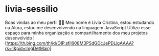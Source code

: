 # livia-sessilio
Boas vindas ao meu perfil 💙💙 Meu nome é Livia Cristina, estou estudando na Alura, estou me desenvolvendo na linguagem JavaScript Utilizo esse espaço para minha organização e compartilhamento dos meu projetos desenvolvido
![https://th.bing.com/th/id/OIP.sfjl608M3PSdGDcJePDLigAAAA?rs=1&pid=ImgDetMain]
